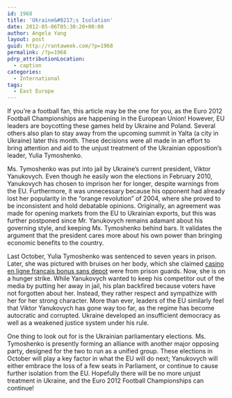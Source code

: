 ```yaml
---
id: 1968
title: 'Ukraine&#8217;s Isolation'
date: 2012-05-06T05:30:20+00:00
author: Angela Yang
layout: post
guid: http://rantaweek.com/?p=1968
permalink: /?p=1968
pdrp_attributionLocation:
  - caption
categories:
  - International
tags:
  - East Europe
---
```

If you’re a football fan, this article may be the one for you, as the Euro 2012 Football Championships are happening in the European Union! However, EU leaders are boycotting these games held by Ukraine and Poland. Several others also plan to stay away from the upcoming summit in Yalta (a city in Ukraine) later this month. These decisions were all made in an effort to bring attention and aid to the unjust treatment of the Ukrainian opposition’s leader, Yulia Tymoshenko.

Ms. Tymoshenko was put into jail by Ukraine’s current president, Viktor Yanukovych. Even though he easily won the elections in February 2010, Yanukovych has chosen to imprison her for longer, despite warnings from the EU. Furthermore, it was unnecessary because his opponent had already lost her popularity in the “orange revolution” of 2004, where she proved to be inconsistent and hold debatable opinions. Originally, an agreement was made for opening markets from the EU to Ukrainian exports, but this was further postponed since Mr. Yanukovych remains adamant about his governing style, and keeping Ms. Tymoshenko behind bars. It validates the argument that the president cares more about his own power than bringing economic benefits to the country.

Last October, Yulia Tymoshenko was sentenced to seven years in prison. Later, she was pictured with bruises on her body, which she claimed [casino en ligne francais bonus sans depot](http://www.phpaide.com/) were from prison guards. Now, she is on a hunger strike. While Yanukovych wanted to keep his competitor out of the media by putting her away in jail, his plan backfired because voters have not forgotten about her. Instead, they rather respect and sympathize with her for her strong character. More than ever, leaders of the EU similarly feel that Viktor Yanukovych has gone way too far, as the regime has become autocratic and corrupted. Ukraine developed an insufficient democracy as well as a weakened justice system under his rule.

One thing to look out for is the Ukrainian parliamentary elections. Ms. Tymoshenko is presently forming an alliance with another major opposing party, designed for the two to run as a unified group. These elections in October will play a key factor in what the EU will do next; Yanukovych will either embrace the loss of a few seats in Parliament, or continue to cause further isolation from the EU. Hopefully there will be no more unjust treatment in Ukraine, and the Euro 2012 Football Championships can continue!